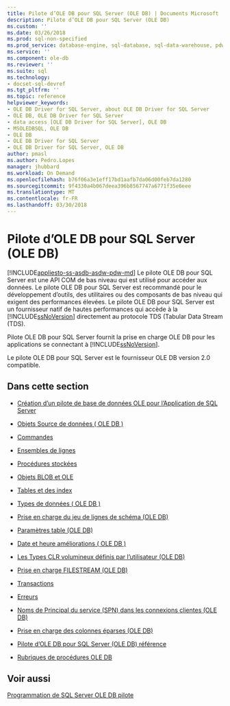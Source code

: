 ```yaml
---
title: Pilote d’OLE DB pour SQL Server (OLE DB) | Documents Microsoft
description: Pilote d’OLE DB pour SQL Server (OLE DB)
ms.custom: ''
ms.date: 03/26/2018
ms.prod: sql-non-specified
ms.prod_service: database-engine, sql-database, sql-data-warehouse, pdw
ms.service: ''
ms.component: ole-db
ms.reviewer: ''
ms.suite: sql
ms.technology:
- docset-sql-devref
ms.tgt_pltfrm: ''
ms.topic: reference
helpviewer_keywords:
- OLE DB Driver for SQL Server, about OLE DB Driver for SQL Server
- OLE DB, OLE DB Driver for SQL Server
- data access [OLE DB Driver for SQL Server], OLE DB
- MSOLEDBSQL, OLE DB
- OLE DB
- OLE DB Driver for SQL Server
- OLE DB Driver for SQL Server, OLE DB
author: pmasl
ms.author: Pedro.Lopes
manager: jhubbard
ms.workload: On Demand
ms.openlocfilehash: b76f06a3e1eff17bd1aafb7da06d00feb7da1280
ms.sourcegitcommit: 9f4330a4b067deea396b8567747a6771f35e6eee
ms.translationtype: MT
ms.contentlocale: fr-FR
ms.lasthandoff: 03/30/2018
---
```

# <a name="ole-db-driver-for-sql-server-ole-db"></a>Pilote d’OLE DB pour SQL Server (OLE DB)
[!INCLUDE[appliesto-ss-asdb-asdw-pdw-md](../../../includes/appliesto-ss-asdb-asdw-pdw-md.md)]
  Le pilote OLE DB pour SQL Server est une API COM de bas niveau qui est utilisé pour accéder aux données. Le pilote OLE DB pour SQL Server est recommandé pour le développement d’outils, des utilitaires ou des composants de bas niveau qui exigent des performances élevées. Le pilote OLE DB pour SQL Server est un fournisseur natif de hautes performances qui accède à la [!INCLUDE[ssNoVersion](../../../includes/ssnoversion-md.md)] directement au protocole TDS (Tabular Data Stream (TDS).  
  
 Pilote OLE DB pour SQL Server fournit la prise en charge OLE DB pour les applications se connectant à [!INCLUDE[ssNoVersion](../../../includes/ssnoversion-md.md)].  
  
 Le pilote OLE DB pour SQL Server est le fournisseur OLE DB version 2.0 compatible.  
  
## <a name="in-this-section"></a>Dans cette section  
  
-   [Création d’un pilote de base de données OLE pour l’Application de SQL Server](../../oledb/ole-db-driver/creating-a-oledb-driver-for-sql-server-application.md)  
  
-   [Objets Source de données &#40; OLE DB &#41;](../../oledb/ole-db-data-source-objects/data-source-objects-ole-db.md)  
  
-   [Commandes](../../oledb/ole-db-commands/commands.md)  
  
-   [Ensembles de lignes](../../oledb/ole-db-rowsets/rowsets.md)  
  
-   [Procédures stockées](../../oledb/ole-db/stored-procedures.md)  
  
-   [Objets BLOB et OLE](../../oledb/ole-db-blobs/blobs-and-ole-objects.md)  
  
-   [Tables et des index](../../oledb/ole-db-tables-indexes/tables-and-indexes.md)  
  
-   [Types de données &#40; OLE DB &#41;](../../oledb/ole-db-data-types/data-types-ole-db.md)  
  
-   [Prise en charge du jeu de lignes de schéma &#40;OLE DB&#41;](../../oledb/ole-db/schema-rowset-support-ole-db.md)  
  
-   [Paramètres table &#40;OLE DB&#41;](../../oledb/ole-db-table-valued-parameters/table-valued-parameters-ole-db.md)  
  
-   [Date et heure améliorations &#40; OLE DB &#41;](../../oledb/ole-db-date-time/date-and-time-improvements-ole-db.md)  
  
-   [Les Types CLR volumineux définis par l’utilisateur &#40;OLE DB&#41;](../../oledb/ole-db/large-clr-user-defined-types-ole-db.md)  
  
-   [Prise en charge FILESTREAM &#40;OLE DB&#41;](../../oledb/ole-db/filestream-support-ole-db.md)  
  
-   [Transactions](../../oledb/ole-db-transactions/transactions.md)  
  
-   [Erreurs](../../oledb/ole-db-errors/errors.md)  
  
-   [Noms de Principal du service &#40;SPN&#41; dans les connexions clientes &#40;OLE DB&#41;](../../oledb/ole-db/service-principal-names-spns-in-client-connections-ole-db.md)  
  
-   [Prise en charge des colonnes éparses &#40;OLE DB&#41;](../../oledb/ole-db/sparse-columns-support-ole-db.md)  
  
-   [Pilote d’OLE DB pour SQL Server &#40;OLE DB&#41; référence](../../oledb/ole-db-interfaces/oledb-driver-for-sql-server-ole-db-interfaces.md)  
  
-   [Rubriques de procédures OLE DB](../../oledb/ole-db-how-to/ole-db-how-to-topics.md)  
  
## <a name="see-also"></a>Voir aussi  
 [Programmation de SQL Server OLE DB pilote](../../oledb/oledb-driver-for-sql-server-programming.md)  
  
  
